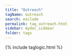 ```yaml
---
title: "Outreach"
tagName: outreach
search: exclude
permalink: tag_outreach.html
sidebar: mydoc_sidebar
folder: tags
---
```

{% include taglogic.html %}